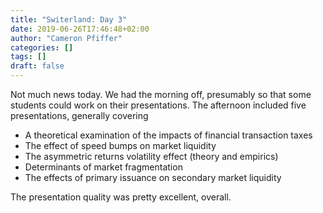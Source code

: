 ```yaml
---
title: "Switerland: Day 3"
date: 2019-06-26T17:46:48+02:00
author: "Cameron Pfiffer"
categories: []
tags: []
draft: false
---
```


Not much news today. We had the morning off, presumably so that some students could work on their presentations. The afternoon included five presentations, generally covering

- A theoretical examination of the impacts of financial transaction taxes
- The effect of speed bumps on market liquidity
- The asymmetric returns volatility effect (theory and empirics)
- Determinants of market fragmentation
- The effects of primary issuance on secondary market liquidity

The presentation quality was pretty excellent, overall. 

